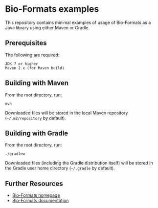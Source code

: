 Bio-Formats examples
====================

This repository contains minimal examples of usage of Bio-Formats as a Java
library using either Maven or Gradle.

Prerequisites
-------------

The following are required:

    JDK 7 or higher
    Maven 2.x (for Maven build)

Building with Maven
-------------------

From the root directory, run:

    mvn

Downloaded files will be stored in the local Maven repository
(`~/.m2/repository` by default).

Building with Gradle
--------------------

From the root directory, run:

    ./gradlew

Downloaded files (including the Gradle distribution itself) will be stored in
the Gradle user home directory (`~/.gradle` by default).


Further Resources
-----------------

- [Bio-Formats homepage](https://www.openmicroscopy.org/bio-formats)
- [Bio-Formats documentation](https://docs.openmicroscopy.org/latest/bio-formats/)
